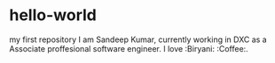 # hello-world
my first repository
I am Sandeep Kumar, currently working in DXC as a Associate proffesional software engineer.
I love :Biryani: :Coffee:.
